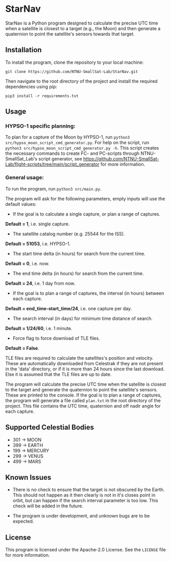 # StarNav

StarNav is a Python program designed to calculate the precise UTC time when a satellite is closest to a target (e.g., the Moon) and then generate a quaternion to point the satellite's sensors towards that target.

## Installation

To install the program, clone the repository to your local machine:

`git clone https://github.com/NTNU-SmallSat-Lab/StarNav.git`

Then navigate to the root directory of the project and install the required dependencies using pip:

`pip3 install -r requirements.txt`

## Usage

### HYPSO-1 specific planning:
To plan for a capture of the Moon by HYPSO-1, run `python3 src/hypso_moon_script_cmd_generator.py`. 
For help on the script, run `python3 src/hypso_moon_script_cmd_generator.py -h`.
This script creates the necessary commands to create FC- and PC-scripts through NTNU-SmallSat_Lab's script generator, see https://github.com/NTNU-SmallSat-Lab/flight-scripts/tree/main/script_generator for more information.

### General usage:

To run the program, run `python3 src/main.py`.

The program will ask for the following parameters, empty inputs will use the default values:

* If the goal is to calculate a single capture, or plan a range of captures. 

**Default = 1**, i.e. single capture.

* The satellite catalog number (e.g. 25544 for the ISS). 

**Default = 51053**, i.e. HYPSO-1.

* The start time delta (in hours) for search from the current time. 

**Default = 0**, i.e. now.

* The end time delta (in hours) for search from the current time. 

**Default = 24**, i.e. 1 day from now.

* If the goal is to plan a range of captures, the interval (in hours) between each capture.

**Default = end_time-start_time/24**, i.e. one capture per day.

* The search interval (in days) for minimum time distance of search. 

**Default = 1/24/60**, i.e. 1 minute.

* Force flag to force download of TLE files. 

**Default = False**.

TLE files are required to calculate the satellites's position and velocity. These are automatically downloaded from Celestrak if they are not present in the 'data' directory, or if it is more than 24 hours since the last download. Else it is assumed that the TLE files are up to date.

The program will calculate the precise UTC time when the satellite is closest to the target and generate the quaternion to point the satellite's sensors. These are printed to the console. If the goal is to plan a range of captures, the program will generate a file called `plan.txt` in the root directory of the project. This file contains the UTC time, quaternion and off nadir angle for each capture.

## Supported Celestial Bodies
* 301 -> MOON
* 399 -> EARTH 
* 199 -> MERCURY
* 299 -> VENUS
* 499 -> MARS

## Known Issues

* There is no check to ensure that the target is not obscured by the Earth. This should not happen as it then clearly is not in it's closes point in orbit, but can happen if the search interval parameter is too low. This check will be added in the future.

* The program is under development, and unknown bugs are to be expected.

## License

This program is licensed under the Apache-2.0 License. See the `LICENSE` file for more information.